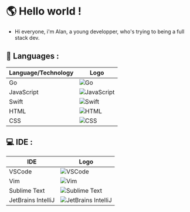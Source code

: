 # 🌎 Hello world ! 

- Hi everyone, i'm Alan, a young developper, who's trying to being a full stack dev.

## 📝 Languages : 

| Language/Technology | Logo |
|---------------------|------|
| Go                  | ![Go](https://cdn.jsdelivr.net/gh/devicons/devicon/icons/go/go-original.svg) |
| JavaScript          | ![JavaScript](https://cdn.jsdelivr.net/gh/devicons/devicon/icons/javascript/javascript-original.svg) |
| Swift               | ![Swift](https://cdn.jsdelivr.net/gh/devicons/devicon/icons/swift/swift-original.svg) |
| HTML                | ![HTML](https://cdn.jsdelivr.net/gh/devicons/devicon/icons/html5/html5-original.svg) |
| CSS                 | ![CSS](https://cdn.jsdelivr.net/gh/devicons/devicon/icons/css3/css3-original.svg) |

## 💻 IDE : 
| IDE               | Logo                                                                                                                |
|-------------------|---------------------------------------------------------------------------------------------------------------------|
| VSCode            | ![VSCode](https://cdn.jsdelivr.net/gh/devicons/devicon/icons/vscode/vscode-original.svg)                            |
| Vim               | ![Vim](https://cdn.jsdelivr.net/gh/devicons/devicon/icons/vim/vim-original.svg)                                     |
| Sublime Text      | ![Sublime Text](https://upload.wikimedia.org/wikipedia/fr/7/78/Sublime_text_logo.png)                |
| JetBrains IntelliJ| ![JetBrains IntelliJ](https://cdn.jsdelivr.net/gh/devicons/devicon/icons/intellij/intellij-original.svg)            |
